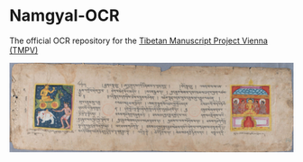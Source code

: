 # Namgyal-OCR
The official OCR repository for the [Tibetan Manuscript Project Vienna (TMPV)](https://tmpv.univie.ac.at)

![alt text](https://github.com/eric86y/Namgyal-OCR/blob/main/SampleData/I2KG2290420003.jpg?raw=true)

